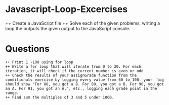 # Javascript-Loop-Excercises

   ++ Create a JavaScript file
   ++ Solve each of the given problems, writing a loop the outputs the given output to the JavaScript console.

# Questions
   	++ Print 1 -100 using for loop 
	++ Write a for loop that will iterate from 0 to 20. For each iteration, it will check if the current number is even or odd
	++ Check the results of your assignGrade function from the conditionals exercise by logging every value from 60 to 100: your  log should show "For 88, you got a B. For 89, you got a B. For 90, you got an A. For 91, you got an A.", etc., logging each grade point in the range.
	++ Find sum the multiples of 3 and 5 under 1000.
	
